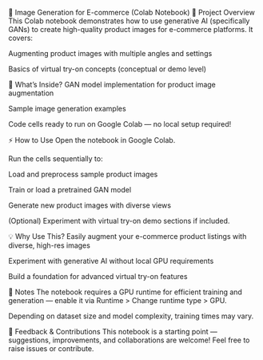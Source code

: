 🌟 Image Generation for E-commerce (Colab Notebook)
📖 Project Overview
This Colab notebook demonstrates how to use generative AI (specifically GANs) to create high-quality product images for e-commerce platforms. It covers:

Augmenting product images with multiple angles and settings

Basics of virtual try-on concepts (conceptual or demo level)

🚀 What’s Inside?
GAN model implementation for product image augmentation

Sample image generation examples

Code cells ready to run on Google Colab — no local setup required!

⚡ How to Use
Open the notebook in Google Colab.

Run the cells sequentially to:

Load and preprocess sample product images

Train or load a pretrained GAN model

Generate new product images with diverse views

(Optional) Experiment with virtual try-on demo sections if included.

💡 Why Use This?
Easily augment your e-commerce product listings with diverse, high-res images

Experiment with generative AI without local GPU requirements

Build a foundation for advanced virtual try-on features

📌 Notes
The notebook requires a GPU runtime for efficient training and generation — enable it via Runtime > Change runtime type > GPU.

Depending on dataset size and model complexity, training times may vary.

🙌 Feedback & Contributions
This notebook is a starting point — suggestions, improvements, and collaborations are welcome! Feel free to raise issues or contribute.

